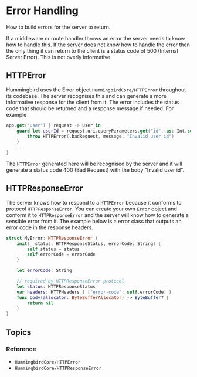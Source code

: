 # Error Handling

How to build errors for the server to return.

If a middleware or route handler throws an error the server needs to know how to handle this. If the server does not know how to handle the error then the only thing it can return to the client is a status code of 500 (Internal Server Error). This is not overly informative.

## HTTPError

Hummingbird uses the Error object ``HummingbirdCore/HTTPError`` throughout its codebase. The server recognises this and can generate a more informative response for the client from it. The error includes the status code that should be returned and a response message if needed. For example 

```swift
app.get("user") { request -> User in
    guard let userId = request.uri.queryParameters.get("id", as: Int.self) else {
        throw HTTPError(.badRequest, message: "Invalid user id")
    }
    ...
}
```
The `HTTPError` generated here will be recognised by the server and it will generate a status code 400 (Bad Request) with the body "Invalid user id".

## HTTPResponseError

The server knows how to respond to a `HTTPError` because it conforms to protocol `HTTPResponseError`. You can create your own `Error` object and conform it to `HTTPResponseError` and the server will know how to generate a sensible error from it. The example below is a error class that outputs an error code in the response headers.

```swift
struct MyError: HTTPResponseError {
    init(_ status: HTTPResponseStatus, errorCode: String) {
        self.status = status
        self.errorCode = errorCode
    }

    let errorCode: String

    // required by HTTPResponseError protocol
    let status: HTTPResponseStatus
    var headers: HTTPHeaders { ["error-code": self.errorCode] }
    func body(allocator: ByteBufferAllocator) -> ByteBuffer? {
        return nil
    }
}
```

## Topics

### Reference

- ``HummingbirdCore/HTTPError``
- ``HummingbirdCore/HTTPResponseError``
